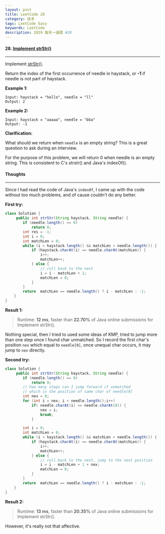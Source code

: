 ```yaml
---
layout: post
title: LeetCode 28
category: 技术
tags: LeetCode Easy
keywords: LeetCode
description: 2019 每天一道题 #28
---
```


#### 28. [Implement strStr()](https://leetcode.com/problems/implement-strstr/)
---
Implement [strStr()](http://www.cplusplus.com/reference/cstring/strstr/).

Return the index of the first occurrence of needle in haystack, or **-1** if needle is not part of haystack.

**Example 1:**
```
Input: haystack = "hello", needle = "ll"
Output: 2
```
**Example 2:**
```
Input: haystack = "aaaaa", needle = "bba"
Output: -1
```
**Clarification:**

What should we return when `needle` is an empty string? This is a great question to ask during an interview.

For the purpose of this problem, we will return 0 when needle is an empty string. This is consistent to C's strstr() and Java's indexOf().

#### Thoughts
---
Since I had read the code of Java's `indexOf`, I came up with the code without too much problems, and of cause couldn't do any better.

**First try:**
```Java
class Solution {
     public int strStr(String haystack, String needle) {
        if (needle.length() == 0)
            return 0;
        int res = -1;
        int i = 0;
        int matchLen = 0;
        while (i < haystack.length() && matchLen < needle.length()) {
            if (haystack.charAt(i) == needle.charAt(matchLen)) {
                i++;
                matchLen++;
            } else {
                // roll back to the next
                i = i - matchLen + 1;
                matchLen = 0;
            }
        }
        return  matchLen == needle.length() ? i - matchLen : -1;
    }
}
```
**Result 1:**
> Runtime: **12 ms**, faster than **22.70%** of Java online submissions for Implement strStr().

Nothing special, then I tried to used some ideas of KMP, tried to jump more than one step once I found char unmatched. So I record the first char's position `nex` which equal to `needle[0]`, once unequal char occurs, it may jump to `nex` directly. 

**Second try:**
```Java
class Solution {
     public int strStr(String haystack, String needle) {
        if (needle.length() == 0)
            return 0;
        // how many steps can I jump forward if unmatched
        // which is the position of same char of needle[0]
        int nex = 0;
        for (int i = nex; i < needle.length();i++)
            if( needle.charAt(i) == needle.charAt(0)) {
                nex = i;
                break;
            }

        int i = 0;
        int matchLen = 0;
        while (i < haystack.length() && matchLen < needle.length()) {
            if (haystack.charAt(i) == needle.charAt(matchLen)) {
                i++;
                matchLen++;
            } else {
                // roll back to the next, jump to the next position
                i = i - matchLen + 1 + nex;
                matchLen = 0;
            }
        }
        return  matchLen == needle.length() ? i - matchLen : -1;
    }
}
```

**Result 2:**
> Runtime: **13 ms**, faster than **20.35%** of Java online submissions for Implement strStr().

However, it's really not that affective.
